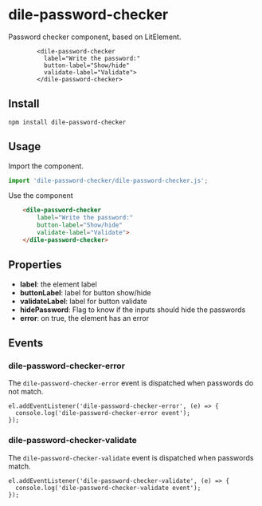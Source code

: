 # dile-password-checker

Password checker component, based on LitElement.

```
        <dile-password-checker
          label="Write the password:"
          button-label="Show/hide"
          validate-label="Validate">
        </dile-password-checker>
```

## Install

```
npm install dile-password-checker
```

## Usage

Import the component.

```javascript
import 'dile-password-checker/dile-password-checker.js';
```

Use the component

```html
    <dile-password-checker
        label="Write the password:"
        button-label="Show/hide"
        validate-label="Validate">
    </dile-password-checker>
```

## Properties

- **label**: the element label
- **buttonLabel**: label for button show/hide
- **validateLabel**: label for button validate
- **hidePassword**: Flag to know if the inputs should hide the passwords
- **error**: on true, the element has an error

## Events

### dile-password-checker-error

The `dile-password-checker-error` event is dispatched when passwords do not match.

```
el.addEventListener('dile-password-checker-error', (e) => {
  console.log('dile-password-checker-error event');
});
```

### dile-password-checker-validate

The `dile-password-checker-validate` event is dispatched when passwords match.

```
el.addEventListener('dile-password-checker-validate', (e) => {
  console.log('dile-password-checker-validate event');
});
```